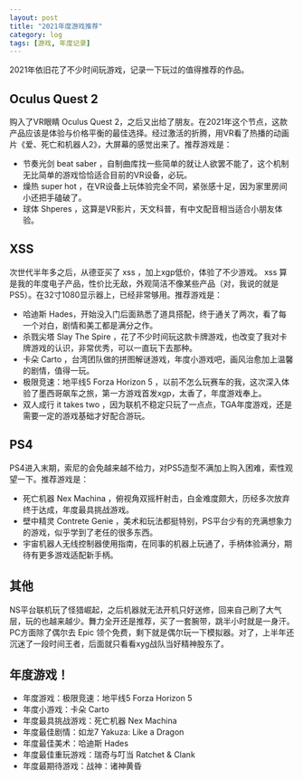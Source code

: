 ```yaml
---
layout: post
title: "2021年度游戏推荐"
category: log
tags: [游戏, 年度记录]
---
```



2021年依旧花了不少时间玩游戏，记录一下玩过的值得推荐的作品。

## Oculus Quest 2

购入了VR眼睛 Oculus Quest 2，之后又出给了朋友。在2021年这个节点，这款产品应该是体验与价格平衡的最佳选择。经过激活的折腾，用VR看了热播的动画片《爱、死亡和机器人2》，大屏幕的感觉出来了。推荐游戏是：

- 节奏光剑 beat saber ，自制曲库找一些简单的就让人欲罢不能了，这个机制无比简单的游戏恰恰适合目前的VR设备，必玩。
- 燥热 super hot ，在VR设备上玩体验完全不同，紧张感十足，因为家里房间小还把手磕破了。
- 球体 Shperes ，这算是VR影片，天文科普，有中文配音相当适合小朋友体验。

##  XSS

次世代半年多之后，从德亚买了 xss ，加上xgp低价，体验了不少游戏。 xss 算是我的年度电子产品，性价比无敌，外观简洁不像某些产品（对，我说的就是 PS5）。在32寸1080显示器上，已经非常够用。推荐游戏是：

- 哈迪斯 Hades，开始没入门后面熟悉了道具搭配，终于通关了两次，看了每一个对白，剧情和美工都是满分之作。
- 杀戮尖塔 Slay The Spire ，花了不少时间玩这款卡牌游戏，也改变了我对卡牌游戏的认识，非常优秀，可以一直玩下去那种。
- 卡朵 Carto ，台湾团队做的拼图解谜游戏，年度小游戏吧，画风治愈加上温馨的剧情，值得一玩。
- 极限竞速：地平线5 Forza Horizon 5 ，以前不怎么玩赛车的我，这次深入体验了墨西哥飙车之旅，第一方游戏首发xgp，太香了，年度游戏奉上。
- 双人成行 it takes two ，因为联机不稳定只玩了一点点，TGA年度游戏，还是需要一定的游戏基础才好配合游玩。

## PS4

PS4进入末期，索尼的会免越来越不给力，对PS5造型不满加上购入困难，索性观望一下。推荐游戏是：

- 死亡机器 Nex Machina ，俯视角双摇杆射击，白金难度颇大，历经多次放弃终于达成，年度最具挑战游戏。
- 壁中精灵 Contrete Genie ，美术和玩法都挺特别，PS平台少有的充满想象力的游戏，似乎学到了老任的很多东西。
- 宇宙机器人无线控制器使用指南，在同事的机器上玩通了，手柄体验满分，期待有更多游戏适配新手柄。

## 其他

NS平台联机玩了怪猎崛起，之后机器就无法开机只好送修，回来自己刷了大气层，玩的也越来越少。舞力全开还是推荐，买了一套腕带，跳半小时就是一身汗。PC方面除了偶尔去 Epic 领个免费，剩下就是偶尔玩一下模拟器。对了，上半年还沉迷了一段时间王者，后面就只看看xyg战队当好精神股东了。

## 年度游戏！

- 年度游戏：极限竞速：地平线5 Forza Horizon 5 
- 年度小游戏：卡朵 Carto
- 年度最具挑战游戏：死亡机器 Nex Machina
- 年度最佳剧情：如龙7 Yakuza: Like a Dragon
- 年度最佳美术：哈迪斯 Hades
- 年度最佳重玩游戏：瑞奇与叮当 Ratchet & Clank
- 年度最期待游戏：战神：诸神黄昏


